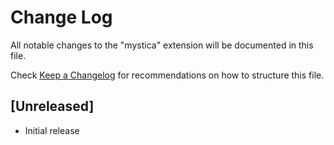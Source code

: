 # Change Log
All notable changes to the "mystica" extension will be documented in this file.

Check [Keep a Changelog](http://keepachangelog.com/) for recommendations on how to structure this file.

## [Unreleased]
- Initial release
